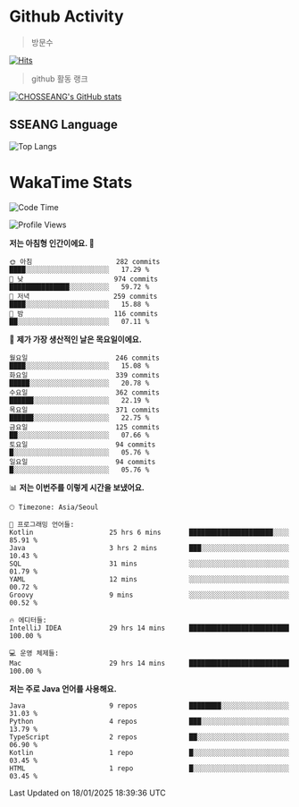 <!--
**CHOSSEANG/CHOSSEANG** is a ✨ _special_ ✨ repository because its `README.md` (this file) appears on your GitHub profile.

Here are some ideas to get you started:

- 🔭 I’m currently working on ...
- 🌱 I’m currently learning ...
- 👯 I’m looking to collaborate on ...
- 🤔 I’m looking for help with ...
- 💬 Ask me about ...
- 📫 How to reach me: ...
- 😄 Pronouns: ...
- ⚡ Fun fact: ...
-->

# Github Activity
> 방문수

[![Hits](https://hits.seeyoufarm.com/api/count/incr/badge.svg?url=https%3A%2F%2Fgithub.com%2FCHOSSEANG&count_bg=%238AED3E&title_bg=%23495358&icon=electron.svg&icon_color=%23E7E7E7&title=CHOSSEANG&edge_flat=false)](https://hits.seeyoufarm.com)
> github 활동 랭크

[![CHOSSEANG's GitHub stats](https://github-readme-stats.vercel.app/api?username=CHOSSEANG)](https://github.com/CHOSSEANG/github-readme-stats)

## SSEANG Language
![Top Langs](https://github-readme-stats.vercel.app/api/top-langs/?username=CHOSSEANG&layout=compact)

# WakaTime Stats

<!--START_SECTION:waka-->
![Code Time](http://img.shields.io/badge/Code%20Time-380%20hrs%2042%20mins-blue)

![Profile Views](http://img.shields.io/badge/Profile%20Views-18-blue)

**저는 아침형 인간이에요. 🐤** 

```text
🌞 아침                     282 commits         ████░░░░░░░░░░░░░░░░░░░░░   17.29 % 
🌆 낮　                     974 commits         ███████████████░░░░░░░░░░   59.72 % 
🌃 저녁                     259 commits         ████░░░░░░░░░░░░░░░░░░░░░   15.88 % 
🌙 밤　                     116 commits         ██░░░░░░░░░░░░░░░░░░░░░░░   07.11 % 
```
📅 **제가 가장 생산적인 날은 목요일이에요.** 

```text
월요일                      246 commits         ████░░░░░░░░░░░░░░░░░░░░░   15.08 % 
화요일                      339 commits         █████░░░░░░░░░░░░░░░░░░░░   20.78 % 
수요일                      362 commits         ██████░░░░░░░░░░░░░░░░░░░   22.19 % 
목요일                      371 commits         ██████░░░░░░░░░░░░░░░░░░░   22.75 % 
금요일                      125 commits         ██░░░░░░░░░░░░░░░░░░░░░░░   07.66 % 
토요일                      94 commits          █░░░░░░░░░░░░░░░░░░░░░░░░   05.76 % 
일요일                      94 commits          █░░░░░░░░░░░░░░░░░░░░░░░░   05.76 % 
```


📊 **저는 이번주를 이렇게 시간을 보냈어요.** 

```text
🕑︎ Timezone: Asia/Seoul

💬 프로그래밍 언어들: 
Kotlin                   25 hrs 6 mins       █████████████████████░░░░   85.91 % 
Java                     3 hrs 2 mins        ███░░░░░░░░░░░░░░░░░░░░░░   10.43 % 
SQL                      31 mins             ░░░░░░░░░░░░░░░░░░░░░░░░░   01.79 % 
YAML                     12 mins             ░░░░░░░░░░░░░░░░░░░░░░░░░   00.72 % 
Groovy                   9 mins              ░░░░░░░░░░░░░░░░░░░░░░░░░   00.52 % 

🔥 에디터들: 
IntelliJ IDEA            29 hrs 14 mins      █████████████████████████   100.00 % 

💻 운영 체제들: 
Mac                      29 hrs 14 mins      █████████████████████████   100.00 % 
```

**저는 주로 Java 언어를 사용해요.** 

```text
Java                     9 repos             ████████░░░░░░░░░░░░░░░░░   31.03 % 
Python                   4 repos             ███░░░░░░░░░░░░░░░░░░░░░░   13.79 % 
TypeScript               2 repos             ██░░░░░░░░░░░░░░░░░░░░░░░   06.90 % 
Kotlin                   1 repo              █░░░░░░░░░░░░░░░░░░░░░░░░   03.45 % 
HTML                     1 repo              █░░░░░░░░░░░░░░░░░░░░░░░░   03.45 % 
```




 Last Updated on 18/01/2025 18:39:36 UTC
<!--END_SECTION:waka-->
